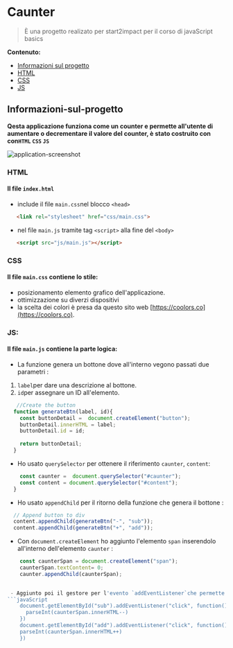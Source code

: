 # Caunter
> È una progetto realizato per start2impact per il corso di javaScript basics
>
**Contenuto:**
 <ul>
    <li><a href="#Informazioni-sul-progetto">Informazioni sul progetto</a></li>
    <li><a href="#html">HTML</a></li>
    <li><a href="#css">CSS</a></li>
    <li><a href="#js">JS</a></li>
  </ul>

## Informazioni-sul-progetto
**Qesta applicazione funziona come un counter e permette all'utente di aumentare o decrementare il valore del counter, è stato costruito con con`HTML` `CSS` `JS`**

![application-screenshot](https://user-images.githubusercontent.com/99691998/194544370-7840a2a5-3f6a-485a-9ae7-ee40f5f3229f.png)


### HTML 
#### Il file `index.html`
- include il file `main.css`nel blocco `<head>`
```html
   <link rel="stylesheet" href="css/main.css">
```
- nel file `main.js` tramite tag `<script>` alla fine del `<body>`
```html
   <script src="js/main.js"></script>
```
### CSS
#### Il file `main.css` contiene lo stile:
- posizionamento elemento grafico dell'applicazione.
- ottimizzazione su diverzi dispositivi
- la scelta dei colori è presa da questo sito web [https://coolors.co](https://coolors.co).

### JS:
#### Il file `main.js` contiene la parte logica:

- La funzione genera un bottone dove all'interno vegono passati due parametri :
 1. `label`per dare una descrizione al bottone.
 2. `id`per assegnare un ID all'elemento.

```javaScript
   //Create the button
  function generateBtn(label, id){
    const buttonDetail =  document.createElement("button");
    buttonDetail.innerHTML = label;
    buttonDetail.id = id;
    
    return buttonDetail;
  }
 ```

- Ho usato `querySelector` per ottenere il riferimento `caunter`, `content`:
```javaScript
    const caunter =  document.querySelector("#caunter");
    const content = document.querySelector("#content");
  }
```
- Ho usato `appendChild` per il ritorno della funzione che genera il bottone :
```javaScript
  // Append button to div 
  content.appendChild(generateBtn("-", "sub"));
  content.appendChild(generateBtn("+", "add"));
```
- Con `document.createElement` ho aggiunto l'elemento `span` inserendolo all'interno dell'elemento `caunter` :

```javaScript
    const caunterSpan = document.createElement("span");
    caunterSpan.textContent= 0;
    caunter.appendChild(caunterSpan);
    

 - Aggiunto poi il gestore per l'evento `addEventListener`che permette la funzione di cambiare il valore del counter +/- .
```javaScript 
    document.getElementById("sub").addEventListener("click", function(){
      parseInt(caunterSpan.innerHTML--) 
    })
    document.getElementById("add").addEventListener("click", function(){
    parseInt(caunterSpan.innerHTML++) 
    }) 
```
